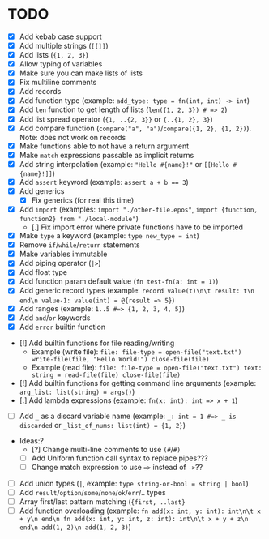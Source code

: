 # TODO

- [x] Add kebab case support
- [x] Add multiple strings (`[[]]`)
- [x] Add lists (`{1, 2, 3}`)
- [x] Allow typing of variables
- [x] Make sure you can make lists of lists
- [x] Fix multiline comments
- [x] Add records
- [x] Add function type (example: `add_type: type = fn(int, int) -> int`)
- [x] Add `len` function to get length of lists (`len({1, 2, 3}) # => 2`)
- [x] Add list spread operator (`{1, ..{2, 3}}` or `{..{1, 2}, 3}`)
- [x] Add compare function (`compare("a", "a")`/`compare({1, 2}, {1, 2})`). Note: does not work on records
- [x] Make functions able to not have a return argument
- [x] Make `match` expressions passable as implicit returns
- [x] Add string interpolation (example: `"Hello #{name}!"` or `[[Hello #{name}!]]`)
- [x] Add `assert` keyword (example: `assert a + b == 3`)
- [x] Add generics
  - [x] Fix generics (for real this time)
- [x] Add `import` (examples: `import "./other-file.epos"`, `import {function, function2} from "./local-module"`)
  - [.] Fix import error where private functions have to be imported
- [x] Make `type` a keyword (example: `type new_type = int`)
- [x] Remove `if`/`while`/`return` statements
- [x] Make variables immutable
- [x] Add piping operator (`|>`)
- [x] Add float type
- [x] Add function param default value (`fn test-fn(a: int = 1)`)
- [x] Add generic record types (example: `record value(t)\n\t result: t\n end\n value-1: value(int) = @{result => 5}`)
- [x] Add ranges (example: `1..5 #=> {1, 2, 3, 4, 5}`)
- [x] Add `and`/`or` keywords
- [x] Add `error` builtin function
- [!] Add builtin functions for file reading/writing
  - Example (write file): `file: file-type = open-file("text.txt")
    write-file(file, "Hello World!")
    close-file(file)`
  - Example (read file): `file: file-type = open-file("text.txt")
    text: string = read-file(file)
    close-file(file)`
- [!] Add builtin functions for getting command line arguments (example: `arg_list: list(string) = args()`)
- [.] Add lambda expressions (example: `fn(x: int): int => x + 1`)
- [ ] Add `_` as a discard variable name (example: `_: int = 1 #=> _ is discarded` or `_list_of_nums: list(int) = {1, 2}`)
- Ideas:?
  - [?] Change multi-line comments to use `(#`/`#)`
  - [ ] Add Uniform function call syntax to replace pipes???
  - [ ] Change match expression to use `=>` instead of `->`??
- [ ] Add union types (`|`, example: `type string-or-bool = string | bool`)
- [ ] Add `result`/`option`/`some`/`none`/`ok`/`err`/.. types
- [ ] Array first/last pattern matching (`{first, ..last}`
- [ ] Add function overloading (example: `fn add(x: int, y: int): int\n\t x + y\n end\n fn add(x: int, y: int, z: int): int\n\t x + y + z\n end\n add(1, 2)\n add(1, 2, 3)`)
